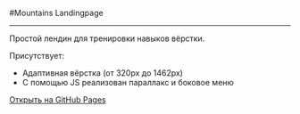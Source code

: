 #Mountains Landingpage

---

Простой лендин для тренировки навыков вёрстки.

Присутствует:

- Адаптивная вёрстка (от 320px до 1462px)
- С помощью JS реализован параллакс и боковое меню

[Открыть на GitHub Pages](https://andmatrosov.github.io/mountains_landing/dist/)
